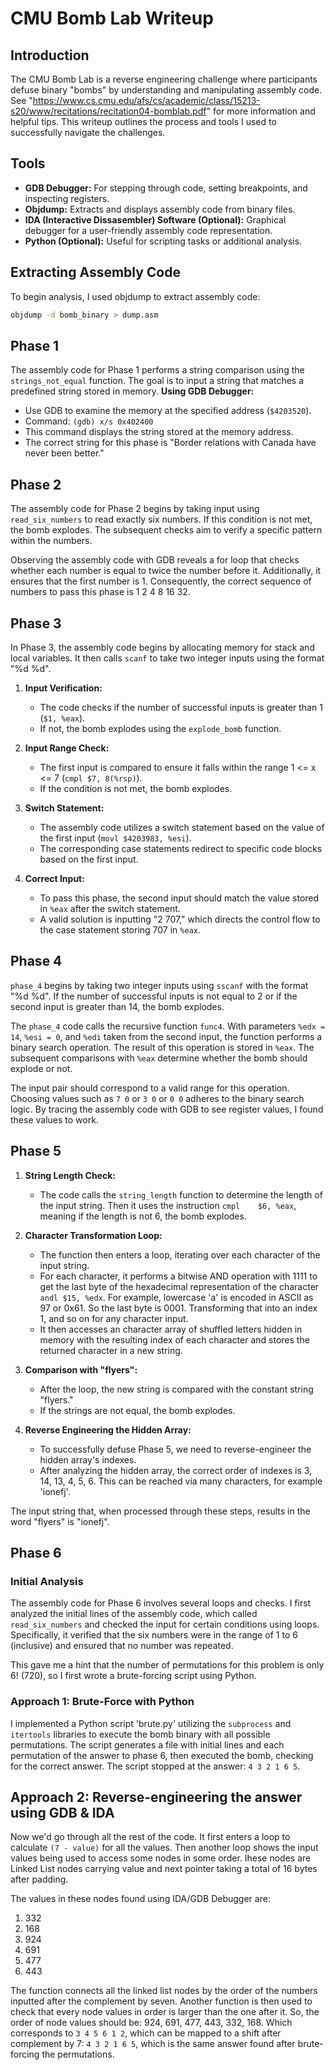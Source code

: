 # CMU Bomb Lab Writeup

## Introduction

The CMU Bomb Lab is a reverse engineering challenge where participants defuse binary "bombs" by understanding and manipulating assembly code. See "https://www.cs.cmu.edu/afs/cs/academic/class/15213-s20/www/recitations/recitation04-bomblab.pdf" for more information and helpful tips. This writeup outlines the process and tools I used to successfully navigate the challenges.

## Tools

- **GDB Debugger:** For stepping through code, setting breakpoints, and inspecting registers.
- **Objdump:** Extracts and displays assembly code from binary files.
- **IDA (Interactive Dissasembler) Software (Optional):** Graphical debugger for a user-friendly assembly code representation.
- **Python (Optional):** Useful for scripting tasks or additional analysis.

## Extracting Assembly Code

To begin analysis, I used objdump to extract assembly code:

```bash
objdump -d bomb_binary > dump.asm
```

## Phase 1
The assembly code for Phase 1 performs a string comparison using the `strings_not_equal` function. The goal is to input a string that matches a predefined string stored in memory. 
**Using GDB Debugger:**
   - Use GDB to examine the memory at the specified address (`$4203520`).
   - Command: `(gdb) x/s 0x402400`
   - This command displays the string stored at the memory address.
- The correct string for this phase is "Border relations with Canada have never been better."
## Phase 2
The assembly code for Phase 2 begins by taking input using `read_six_numbers` to read exactly six numbers. If this condition is not met, the bomb explodes. The subsequent checks aim to verify a specific pattern within the numbers.

Observing the assembly code with GDB reveals a for loop that checks whether each number is equal to twice the number before it. Additionally, it ensures that the first number is 1. Consequently, the correct sequence of numbers to pass this phase is 1 2 4 8 16 32.

## Phase 3

In Phase 3, the assembly code begins by allocating memory for stack and local variables. It then calls `scanf` to take two integer inputs using the format "%d %d".

1. **Input Verification:**
   - The code checks if the number of successful inputs is greater than 1 (`$1, %eax`).
   - If not, the bomb explodes using the `explode_bomb` function.

2. **Input Range Check:**
   - The first input is compared to ensure it falls within the range 1 <= x <= 7 (`cmpl $7, 8(%rsp)`).
   - If the condition is not met, the bomb explodes.

3. **Switch Statement:**
   - The assembly code utilizes a switch statement based on the value of the first input (`movl $4203983, %esi`).
   - The corresponding case statements redirect to specific code blocks based on the first input.

4. **Correct Input:**
   - To pass this phase, the second input should match the value stored in `%eax` after the switch statement.
   - A valid solution is inputting "2 707," which directs the control flow to the case statement storing 707 in `%eax`.


## Phase 4

`phase_4` begins by taking two integer inputs using `sscanf` with the format "%d %d". If the number of successful inputs is not equal to 2 or if the second input is greater than 14, the bomb explodes.

The `phase_4` code calls the recursive function `func4`. With parameters `%edx = 14`, `%esi = 0`, and `%edi` taken from the second input, the function performs a binary search operation. The result of this operation is stored in `%eax`. The subsequent comparisons with `%eax` determine whether the bomb should explode or not.

The input pair should correspond to a valid range for this operation. Choosing values such as `7 0` or `3 0` or `0 0` adheres to the binary search logic. By tracing the assembly code with GDB to see register values, I found these values to work.


## Phase 5

1. **String Length Check:**
   - The code calls the `string_length` function to determine the length of the input string. Then it uses the instruction `cmpl	$6, %eax`, meaning if the length is not 6, the bomb explodes.

2. **Character Transformation Loop:**
   - The function then enters a loop, iterating over each character of the input string.
   - For each character, it performs a bitwise AND operation with 1111 to get the last byte of the hexadecimal representation of the character `andl $15, %edx`.
   For example, lowercase 'a' is encoded in ASCII as 97 or 0x61. So the last byte is 0001. Transforming that into an index 1, and so on for any character input.
   - It then accesses an character array of shuffled letters hidden in memory with the resulting index of each character and stores the returned character in a new string.

3. **Comparison with "flyers":**
   - After the loop, the new string is compared with the constant string "flyers."
   - If the strings are not equal, the bomb explodes.

4. **Reverse Engineering the Hidden Array:**
   - To successfully defuse Phase 5, we need to reverse-engineer the hidden array's indexes.
   - After analyzing the hidden array, the correct order of indexes is 3, 14, 13, 4, 5, 6. This can be reached via many characters, for example 'ionefj'.

The input string that, when processed through these steps, results in the word "flyers" is "ionefj".


## Phase 6

### Initial Analysis

The assembly code for Phase 6 involves several loops and checks. I first analyzed the initial lines of the assembly code, which called `read_six_numbers` and checked the input for certain conditions using loops. Specifically, it verified that the six numbers were in the range of 1 to 6 (inclusive) and ensured that no number was repeated.

This gave me a hint that the number of permutations for this problem is only 6! (720), so I first wrote a brute-forcing script using Python.

### Approach 1: Brute-Force with Python
I implemented a Python script 'brute.py' utilizing the `subprocess` and `itertools` libraries to execute the bomb binary with all possible permutations. The script generates a file with initial lines and each permutation of the answer to phase 6, then executed the bomb, checking for the correct answer. The script stopped at the answer: `4 3 2 1 6 5`.

## Approach 2: Reverse-engineering the answer using GDB & IDA
Now we'd go through all the rest of the code. It first enters a loop to calculate `(7 - value)` for all the values. Then another loop shows the input values being used to access some nodes in some order. Ihese nodes are Linked List nodes carrying value and next pointer taking a total of 16 bytes after padding. 

The values in these nodes found using IDA/GDB Debugger are:
1. 332
2. 168
3. 924
4. 691
5. 477
6. 443

The function connects all the linked list nodes by the order of the numbers inputted after the complement by seven. Another function is then used to check that every node values in order is larger than the one after it. So, the order of node values should be:
924, 691, 477, 443, 332, 168. 
Which corresponds to `3 4 5 6 1 2`, which can be mapped to a shift after complement by 7:
`4 3 2 1 6 5`, which is the same answer found after brute-forcing the permutations.

